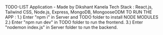 TODO-LIST Application - Made by Dikshant Kanela
Tech Stack : React.js, Tailwind CSS, Node.js, Express, MongoDB, MongooseODM
TO RUN THE APP : 
1.) Enter "npm i" in Server and TODO folder to install NODE MODULES
2.) Enter "npm run dev" in TODO folder to run the frontend.
3.) Enter "nodemon index.js" in Server folder to run the backend.
